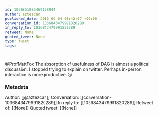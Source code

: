 ```yaml
---
id: 1036851885469138944
author: aztezcan
published_date: 2018-09-04 05:42:07 +00:00
conversation_id: 1036843479991820289
in_reply_to: 1036843479991820289
retweet: None
quoted_tweet: None
type: tweet
tags:

---
```


@ProfMattFox The absorption of usefulness of DAG is almost a political discussion. I stopped trying to explain on twitter. Perhaps in-person interaction is more productive. 😏

### Metadata

Author: [[@aztezcan]]
Conversation: [[conversation-1036843479991820289]]
In reply to: [[1036843479991820289]]
Retweet of: [[None]]
Quoted tweet: [[None]]
